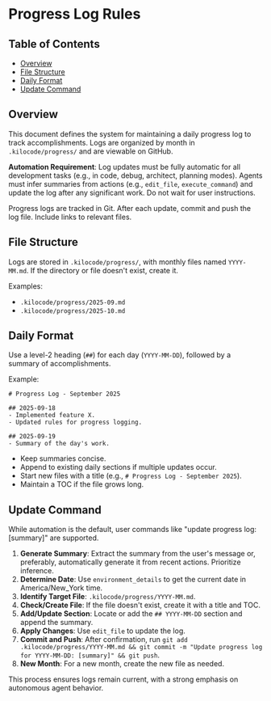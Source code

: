 # Progress Log Rules

## Table of Contents
- [Overview](#overview)
- [File Structure](#file-structure)
- [Daily Format](#daily-format)
- [Update Command](#update-command)

## Overview

This document defines the system for maintaining a daily progress log to track accomplishments. Logs are organized by month in `.kilocode/progress/` and are viewable on GitHub.

**Automation Requirement**: Log updates must be fully automatic for all development tasks (e.g., in code, debug, architect, planning modes). Agents must infer summaries from actions (e.g., `edit_file`, `execute_command`) and update the log after any significant work. Do not wait for user instructions.

Progress logs are tracked in Git. After each update, commit and push the log file. Include links to relevant files.

## File Structure

Logs are stored in `.kilocode/progress/`, with monthly files named `YYYY-MM.md`. If the directory or file doesn't exist, create it.

Examples:
- `.kilocode/progress/2025-09.md`
- `.kilocode/progress/2025-10.md`

## Daily Format

Use a level-2 heading (`##`) for each day (`YYYY-MM-DD`), followed by a summary of accomplishments.

Example:
```
# Progress Log - September 2025

## 2025-09-18
- Implemented feature X.
- Updated rules for progress logging.

## 2025-09-19
- Summary of the day's work.
```

- Keep summaries concise.
- Append to existing daily sections if multiple updates occur.
- Start new files with a title (e.g., `# Progress Log - September 2025`).
- Maintain a TOC if the file grows long.

## Update Command

While automation is the default, user commands like "update progress log: [summary]" are supported.

1.  **Generate Summary**: Extract the summary from the user's message or, preferably, automatically generate it from recent actions. Prioritize inference.
2.  **Determine Date**: Use `environment_details` to get the current date in America/New_York time.
3.  **Identify Target File**: `.kilocode/progress/YYYY-MM.md`.
4.  **Check/Create File**: If the file doesn't exist, create it with a title and TOC.
5.  **Add/Update Section**: Locate or add the `## YYYY-MM-DD` section and append the summary.
6.  **Apply Changes**: Use `edit_file` to update the log.
7.  **Commit and Push**: After confirmation, run `git add .kilocode/progress/YYYY-MM.md && git commit -m "Update progress log for YYYY-MM-DD: [summary]" && git push`.
8.  **New Month**: For a new month, create the new file as needed.

This process ensures logs remain current, with a strong emphasis on autonomous agent behavior.
